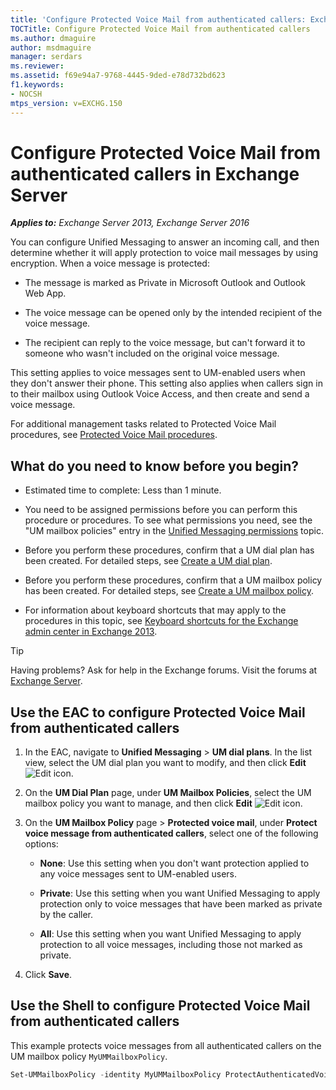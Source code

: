 ```yaml
---
title: 'Configure Protected Voice Mail from authenticated callers: Exchange 2013 Help'
TOCTitle: Configure Protected Voice Mail from authenticated callers
ms.author: dmaguire
author: msdmaguire
manager: serdars
ms.reviewer:
ms.assetid: f69e94a7-9768-4445-9ded-e78d732bd623
f1.keywords:
- NOCSH
mtps_version: v=EXCHG.150
---
```


# Configure Protected Voice Mail from authenticated callers in Exchange Server

_**Applies to:** Exchange Server 2013, Exchange Server 2016_

You can configure Unified Messaging to answer an incoming call, and then determine whether it will apply protection to voice mail messages by using encryption. When a voice message is protected:

- The message is marked as Private in Microsoft Outlook and Outlook Web App.

- The voice message can be opened only by the intended recipient of the voice message.

- The recipient can reply to the voice message, but can't forward it to someone who wasn't included on the original voice message.

This setting applies to voice messages sent to UM-enabled users when they don't answer their phone. This setting also applies when callers sign in to their mailbox using Outlook Voice Access, and then create and send a voice message.

For additional management tasks related to Protected Voice Mail procedures, see [Protected Voice Mail procedures](protected-voice-mail-procedures-exchange-2013-help.md).

## What do you need to know before you begin?

- Estimated time to complete: Less than 1 minute.

- You need to be assigned permissions before you can perform this procedure or procedures. To see what permissions you need, see the "UM mailbox policies" entry in the [Unified Messaging permissions](unified-messaging-permissions-exchange-2013-help.md) topic.

- Before you perform these procedures, confirm that a UM dial plan has been created. For detailed steps, see [Create a UM dial plan](create-um-dial-plan-exchange-2013-help.md).

- Before you perform these procedures, confirm that a UM mailbox policy has been created. For detailed steps, see [Create a UM mailbox policy](create-um-mailbox-policy-exchange-2013-help.md).

- For information about keyboard shortcuts that may apply to the procedures in this topic, see [Keyboard shortcuts for the Exchange admin center in Exchange 2013](keyboard-shortcuts-in-the-exchange-admin-center-2013-help.md).

> [!TIP]
> Having problems? Ask for help in the Exchange forums. Visit the forums at [Exchange Server](https://social.technet.microsoft.com/forums/office/home?category=exchangeserver).

## Use the EAC to configure Protected Voice Mail from authenticated callers

1. In the EAC, navigate to **Unified Messaging** \> **UM dial plans**. In the list view, select the UM dial plan you want to modify, and then click **Edit** ![Edit icon](images/ITPro_EAC_EditIcon.gif).

2. On the **UM Dial Plan** page, under **UM Mailbox Policies**, select the UM mailbox policy you want to manage, and then click **Edit** ![Edit icon](images/ITPro_EAC_EditIcon.gif).

3. On the **UM Mailbox Policy** page \> **Protected voice mail**, under **Protect voice message from authenticated callers**, select one of the following options:

   - **None**: Use this setting when you don't want protection applied to any voice messages sent to UM-enabled users.

   - **Private**: Use this setting when you want Unified Messaging to apply protection only to voice messages that have been marked as private by the caller.

   - **All**: Use this setting when you want Unified Messaging to apply protection to all voice messages, including those not marked as private.

4. Click **Save**.

## Use the Shell to configure Protected Voice Mail from authenticated callers

This example protects voice messages from all authenticated callers on the UM mailbox policy `MyUMMailboxPolicy`.

```powershell
Set-UMMailboxPolicy -identity MyUMMailboxPolicy ProtectAuthenticatedVoiceMail -All
```
